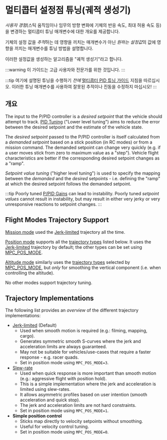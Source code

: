 # 멀티콥터 설정점 튜닝(궤적 생성기)

*사용자 경험*(스틱 움직임이나 임무의 방향 변화에 기체의 반응 속도, 최대 허용 속도 등)을 변경하는 멀티콥터 튜닝 매개변수에 대한 개요를 제공합니다. 

기체의 설정 값을 *추적*하는 데 영향을 끼치는 매개변수가 아닌 *원하는 설정값*의 값에 영향을 끼치는 매개변수를 튜닝 방법을 설명합니다.

이러한 설정값을 생성하는 알고리즘을 "궤적 생성기"라고 합니다.

:::warning
이 가이드는 고급 사용자와 전문가를 위한 것입니다.
:::

:::tip
여기에 설명된 튜닝을 수행하기 *전에* [멀티콥터 PID 튜닝 가이드](../config_mc/pid_tuning_guide_multicopter.md) 지침을 따르십시오. 이러한 튜닝 매개변수를 사용하여 잘못된 추적이나 진동을 수정하지 마십시오!
:::

## 개요

The input to the P/PID controller is a *desired setpoint* that the vehicle should attempt to track. [PID Tuning](../config_mc/pid_tuning_guide_multicopter.md) ("Lower level tuning") aims to reduce the error between the desired setpoint and the estimate of the vehicle state.

The *desired setpoint* passed to the P/PID controller is itself calculated from a *demanded setpoint* based on a stick position (in RC modes) or from a mission command. The demanded setpoint can change very quickly (e.g. if a user moves stick from zero to maximum value as a "step"). Vehicle flight characteristics are better if the corresponding desired setpoint changes as a "ramp".

*Setpoint value tuning* ("higher level tuning") is used to specify the mapping between the *demanded* and the *desired* setpoints - i.e. defining the "ramp" at which the desired setpoint follows the demanded setpoint.

:::tip
Poorly tuned [P/PID Gains](../config_mc/pid_tuning_guide_multicopter.md) can lead to instability. Poorly tuned *setpoint values* cannot result in instability, but may result in either very jerky or very unresponsive reactions to setpoint changes.
:::

<span id="modes"></span>

## Flight Modes Trajectory Support

[Mission mode](../flight_modes/mission.md) used the [Jerk-limited](../config_mc/mc_jerk_limited_type_trajectory.md) trajectory all the time.

[Position mode](../flight_modes/position_mc.md) supports all the [trajectory types](#trajectory_implementation) listed below. It uses the [Jerk-limited](../config_mc/mc_jerk_limited_type_trajectory.md) trajectory by default; the other types can be set using [MPC_POS_MODE](../advanced_config/parameter_reference.md#MPC_POS_MODE).

[Altitude mode](../flight_modes/altitude_mc.md) similarly uses the [trajectory types](#trajectory_implementation) selected by [MPC_POS_MODE](../advanced_config/parameter_reference.md#MPC_POS_MODE), but *only* for smoothing the vertical component (i.e. when controlling the altitude).

No other modes support trajectory tuning.

<span id="trajectory_implementation"></span>

## Trajectory Implementations

The following list provides an *overview* of the different trajectory implementations:

- [Jerk-limited](../config_mc/mc_jerk_limited_type_trajectory.md) (Default) 
  - Used when smooth motion is required (e.g.: filming, mapping, cargo).
  - Generates symmetric smooth S-curves where the jerk and acceleration limits are always guaranteed.
  - May not be suitable for vehicles/use-cases that require a faster response - e.g. racer quads.
  - Set in position mode using `MPC_POS_MODE=3`.
- [Slew-rate](../config_mc/mc_slew_rate_type_trajectory.md) 
  - Used when quick response is more important than smooth motion (e.g.: aggressive flight with position hold).
  - This is a simple implementation where the jerk and acceleration is limited using slew-rates.
  - It allows asymmetric profiles based on user intention (smooth acceleration and quick stop). 
  - The jerk and acceleration limits are not hard constraints.
  - Set in position mode using `MPC_POS_MODE=1`.
- **Simple position control** 
  - Sticks map directly to velocity setpoints without smoothing.
  - Useful for velocity control tuning.
  - Set in position mode using `MPC_POS_MODE=0`.